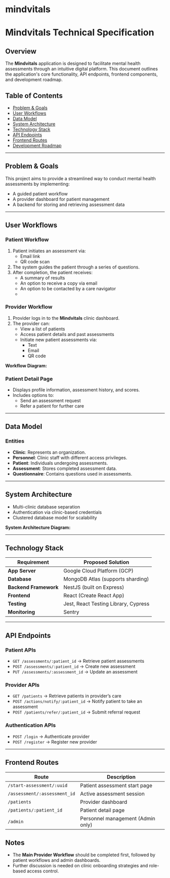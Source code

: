 # mindvitals
# Mindvitals Technical Specification

## Overview

The **Mindvitals** application is designed to facilitate mental health assessments through an intuitive digital platform. This document outlines the application's core functionality, API endpoints, frontend components, and development roadmap.

## Table of Contents

- [Problem & Goals](#problem--goals)
- [User Workflows](#user-workflows)
- [Data Model](#data-model)
- [System Architecture](#system-architecture)
- [Technology Stack](#technology-stack)
- [API Endpoints](#api-endpoints)
- [Frontend Routes](#frontend-routes)
- [Development Roadmap](#development-roadmap)

---

## Problem & Goals

This project aims to provide a streamlined way to conduct mental health assessments by implementing:

- A guided patient workflow
- A provider dashboard for patient management
- A backend for storing and retrieving assessment data

---

## User Workflows

### **Patient Workflow**

1. Patient initiates an assessment via:
   - Email link
   - QR code scan
2. The system guides the patient through a series of questions.
3. After completion, the patient receives:
   - A summary of results
   - An option to receive a copy via email
   - An option to be contacted by a care navigator
   -

### **Provider Workflow**

1. Provider logs in to the **Mindvitals** clinic dashboard.
2. The provider can:
   - View a list of patients
   - Access patient details and past assessments
   - Initiate new patient assessments via:
     - Text
     - Email
     - QR code

**Workflow Diagram:**

### **Patient Detail Page**

- Displays profile information, assessment history, and scores.
- Includes options to:
  - Send an assessment request
  - Refer a patient for further care

---

## Data Model

### **Entities**

- **Clinic**: Represents an organization.
- **Personnel**: Clinic staff with different access privileges.
- **Patient**: Individuals undergoing assessments.
- **Assessment**: Stores completed assessment data.
- **Questionnaire**: Contains questions used in assessments.



---

## System Architecture

- Multi-clinic database separation
- Authentication via clinic-based credentials
- Clustered database model for scalability

**System Architecture Diagram:**

---

## Technology Stack

| Requirement           | Proposed Solution                    |
| --------------------- | ------------------------------------ |
| **App Server**        | Google Cloud Platform (GCP)          |
| **Database**          | MongoDB Atlas (supports sharding)    |
| **Backend Framework** | NestJS (built on Express)            |
| **Frontend**          | React (Create React App)             |
| **Testing**           | Jest, React Testing Library, Cypress |
| **Monitoring**        | Sentry                               |

---

## API Endpoints

### **Patient APIs**

- `GET /assessments/:patient_id` → Retrieve patient assessments
- `POST /assessments/:patient_id` → Create new assessment
- `PUT /assessments/:assessment_id` → Update an assessment

### **Provider APIs**

- `GET /patients` → Retrieve patients in provider’s care
- `POST /actions/notify/:patient_id` → Notify patient to take an assessment
- `POST /patients/refer/:patient_id` → Submit referral request

### **Authentication APIs**

- `POST /login` → Authenticate provider
- `POST /register` → Register new provider

---

## Frontend Routes

| Route                        | Description                       |
| ---------------------------- | --------------------------------- |
| `/start-assessment/:uuid`    | Patient assessment start page     |
| `/assessment/:assessment_id` | Active assessment session         |
| `/patients`                  | Provider dashboard                |
| `/patients/:patient_id`      | Patient detail page               |
| `/admin`                     | Personnel management (Admin only) |

## Notes

- The **Main Provider Workflow** should be completed first, followed by patient workflows and admin dashboards.
- Further discussion is needed on clinic onboarding strategies and role-based access control.
